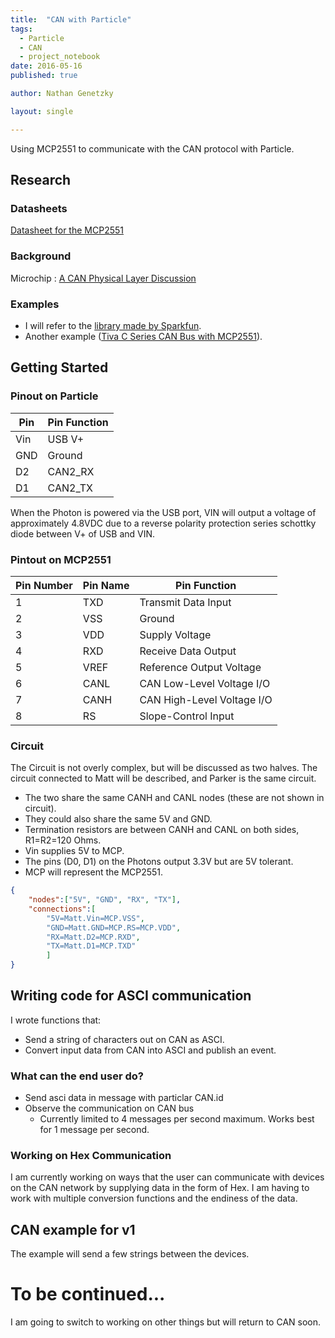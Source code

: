 ```yaml
---
title:  "CAN with Particle"
tags:
  - Particle
  - CAN
  - project_notebook
date: 2016-05-16
published: true

author: Nathan Genetzky

layout: single

---
```


Using MCP2551 to communicate with the CAN protocol with Particle.

## Research

### Datasheets

[Datasheet for the MCP2551][1]

### Background

Microchip : [A CAN Physical Layer Discussion][4]

### Examples

- I will refer to the [library made by Sparkfun][2].
- Another example ([Tiva C Series CAN Bus with MCP2551][3]).


## Getting Started

### Pinout on Particle

| Pin | Pin Function |
| --- | --- |
| Vin | USB V+ |
| GND | Ground |
| D2 | CAN2_RX |
| D1 | CAN2_TX |

When the Photon is powered via the USB port, VIN will output a voltage of approximately 4.8VDC due to a reverse polarity protection series schottky diode between V+ of USB and VIN.


### Pintout on MCP2551

| Pin Number | Pin Name | Pin Function |
| --- | --- | --- |
| 1 | TXD | Transmit Data Input |
| 2 | VSS | Ground |
| 3 | VDD | Supply Voltage |
| 4 | RXD | Receive Data Output |
| 5 | VREF | Reference Output Voltage |
| 6 | CANL | CAN Low-Level Voltage I/O |
| 7 | CANH | CAN High-Level Voltage I/O |
| 8 | RS | Slope-Control Input |

### Circuit
The Circuit is not overly complex, but will be discussed as two halves. The
circuit connected to Matt will be described, and Parker is the same circuit.

- The two share the same CANH and CANL nodes (these are not shown in circuit).
- They could also share the same 5V and GND.
- Termination resistors are between CANH and CANL on both sides, R1=R2=120 Ohms.
- Vin supplies 5V to MCP.
- The pins (D0, D1) on the Photons output 3.3V but are 5V tolerant.
- MCP will represent the MCP2551.

```json
{
    "nodes":["5V", "GND", "RX", "TX"],
    "connections":[
        "5V=Matt.Vin=MCP.VSS",
        "GND=Matt.GND=MCP.RS=MCP.VDD",
        "RX=Matt.D2=MCP.RXD",
        "TX=Matt.D1=MCP.TXD"
        ]
}
```

## Writing code for ASCI communication

I wrote functions that:
- Send a string of characters out on CAN as ASCI.
- Convert input data from CAN into ASCI and publish an event.

### What can the end user do?

- Send asci data in message with particlar CAN.id
- Observe the communication on CAN bus
    - Currently limited to 4 messages per second maximum. Works best for 1 message
per second.

### Working on Hex Communication

I am currently working on ways that the user can communicate with devices on the
CAN network by supplying data in the form of Hex. I am having to work with 
multiple conversion functions and the endiness of the data.

## CAN example for v1

The example will send a few strings between the devices.

# To be continued...

I am going to switch to working on other things but will return to CAN soon.


[1]: https://www.sparkfun.com/datasheets/DevTools/Arduino/MCP2551.pdf
[2]: https://github.com/sparkfun/SparkFun_CAN-Bus_Arduino_Library/
[3]: http://ohm.ninja/tiva-c-series-can-bus-with-mcp2551/
[4]: http://ww1.microchip.com/downloads/en/AppNotes/00228a.pdf
